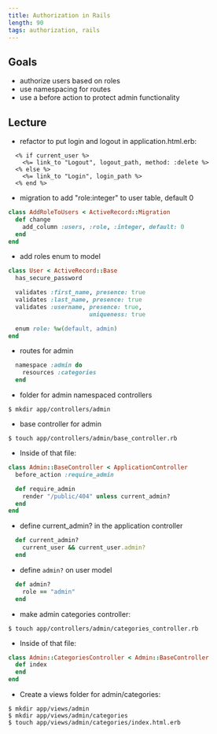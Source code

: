 ```yaml
---
title: Authorization in Rails
length: 90
tags: authorization, rails
---
```


## Goals

* authorize users based on roles
* use namespacing for routes
* use a before action to protect admin functionality

## Lecture

* refactor to put login and logout in application.html.erb:

```erb
  <% if current_user %>
    <%= link_to "Logout", logout_path, method: :delete %>
  <% else %>
    <%= link_to "Login", login_path %>
  <% end %>
```

* migration to add "role:integer" to user table, default 0

```ruby
class AddRoleToUsers < ActiveRecord::Migration
  def change
    add_column :users, :role, :integer, default: 0
  end
end
```

* add roles enum to model

```ruby
class User < ActiveRecord::Base
  has_secure_password

  validates :first_name, presence: true
  validates :last_name, presence: true
  validates :username, presence: true, 
                       uniqueness: true

  enum role: %w(default, admin)
end
```

* routes for admin

```ruby
  namespace :admin do
    resources :categories
  end
```

* folder for admin namespaced controllers

```
$ mkdir app/controllers/admin
```

* base controller for admin

```
$ touch app/controllers/admin/base_controller.rb
```

* Inside of that file:

```ruby
class Admin::BaseController < ApplicationController
  before_action :require_admin

  def require_admin
    render "/public/404" unless current_admin? 
  end
end
```

* define current_admin? in the application controller

```ruby
  def current_admin?
    current_user && current_user.admin?
  end
```

* define `admin?` on user model

```ruby
  def admin?
    role == "admin"
  end
```

* make admin categories controller:

```
$ touch app/controllers/admin/categories_controller.rb
```

* Inside of that file:

```ruby
class Admin::CategoriesController < Admin::BaseController
  def index
  end
end
```

* Create a views folder for admin/categories:

```
$ mkdir app/views/admin
$ mkdir app/views/admin/categories
$ touch app/views/admin/categories/index.html.erb
```


